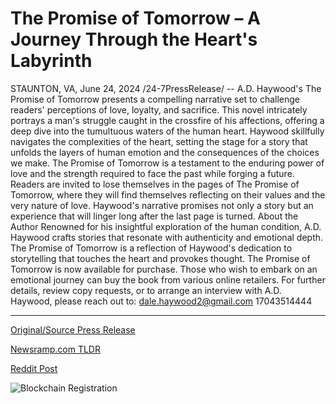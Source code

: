 # The Promise of Tomorrow – A Journey Through the Heart's Labyrinth

STAUNTON, VA, June 24, 2024 /24-7PressRelease/ -- A.D. Haywood's The Promise of Tomorrow presents a compelling narrative set to challenge readers' perceptions of love, loyalty, and sacrifice. This novel intricately portrays a man's struggle caught in the crossfire of his affections, offering a deep dive into the tumultuous waters of the human heart.  Haywood skillfully navigates the complexities of the heart, setting the stage for a story that unfolds the layers of human emotion and the consequences of the choices we make. The Promise of Tomorrow is a testament to the enduring power of love and the strength required to face the past while forging a future.  Readers are invited to lose themselves in the pages of The Promise of Tomorrow, where they will find themselves reflecting on their values and the very nature of love. Haywood's narrative promises not only a story but an experience that will linger long after the last page is turned.  About the Author Renowned for his insightful exploration of the human condition, A.D. Haywood crafts stories that resonate with authenticity and emotional depth. The Promise of Tomorrow is a reflection of Haywood's dedication to storytelling that touches the heart and provokes thought.  The Promise of Tomorrow is now available for purchase. Those who wish to embark on an emotional journey can buy the book from various online retailers.  For further details, review copy requests, or to arrange an interview with A.D. Haywood, please reach out to: dale.haywood2@gmail.com 17043514444 

---

[Original/Source Press Release](https://www.24-7pressrelease.com/press-release/511938/the-promise-of-tomorrow-a-journey-through-the-hearts-labyrinth)
                    

[Newsramp.com TLDR](None) 



[Reddit Post](https://www.reddit.com/r/BookNews/comments/1dn7mrp/ad_haywoods_the_promise_of_tomorrow_a_captivating/) 



![Blockchain Registration](https://cdn.newsramp.app/24-7PressRelease/qrcode/246/24/wolfbBZQ.webp)